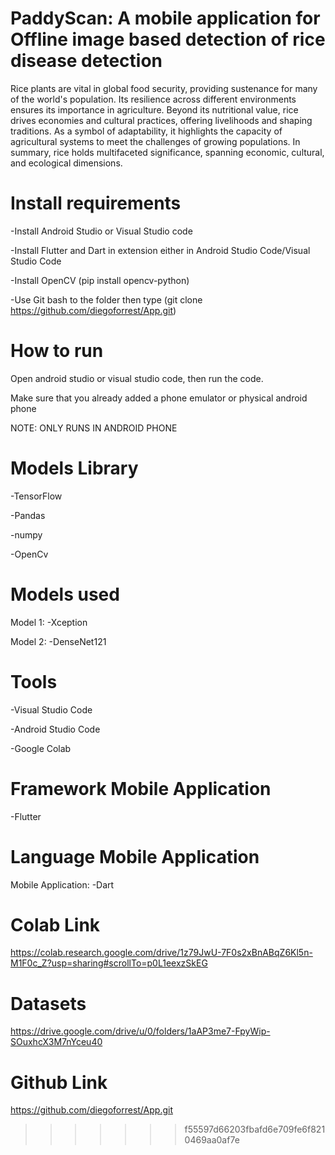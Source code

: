 # PaddyScan: A mobile application for Offline image based detection of rice disease detection #
Rice plants are vital in global food security, providing sustenance for many of the world's population.
Its resilience across different environments ensures its importance in agriculture. Beyond its nutritional value, rice drives economies and cultural practices,
offering livelihoods and shaping traditions. As a symbol of adaptability, it highlights the capacity of agricultural systems to meet the challenges of growing populations.
In summary, rice holds multifaceted significance, spanning economic, cultural, and ecological dimensions.

# Install requirements
-Install Android Studio or Visual Studio code 

-Install Flutter and Dart in extension either in Android Studio Code/Visual Studio Code

-Install OpenCV (pip install opencv-python)

-Use Git bash to the folder then type (git clone https://github.com/diegoforrest/App.git)

# How to run #

Open android studio or visual studio code, then run the code.

Make sure that you already added a phone emulator or physical android phone

NOTE: ONLY RUNS IN ANDROID PHONE

# Models Library #
-TensorFlow

-Pandas

-numpy

-OpenCv

# Models used #
Model 1:
-Xception

Model 2:
-DenseNet121


# Tools # 
-Visual Studio Code

-Android Studio Code

-Google Colab


# Framework Mobile Application #
-Flutter

# Language Mobile Application # 
Mobile Application:
-Dart


# Colab Link # 
https://colab.research.google.com/drive/1z79JwU-7F0s2xBnABqZ6Kl5n-M1F0c_Z?usp=sharing#scrollTo=p0L1eexzSkEG

# Datasets # 
https://drive.google.com/drive/u/0/folders/1aAP3me7-FpyWip-SOuxhcX3M7nYceu40

# Github Link #
https://github.com/diegoforrest/App.git


>>>>>>> f55597d66203fbafd6e709fe6f8210469aa0af7e
